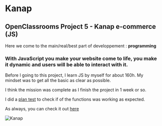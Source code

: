 # Kanap

## OpenClassrooms Project 5 - Kanap e-commerce (JS)

Here we come to the main/real/best part of developpement : **programming**

### With JavaScript you make your website come to life, you make it dynamic and users will be able to interact with it.

Before I going to this project, I learn JS by myself for about 160h. My mindset was to get all the basic as clear as possible.


I think the mission was complete as I finish the project in 1 week or so.

I did a [plan test](https://github.com/Bol2riZH/Kanap/files/10155915/Reungoat_Matthieu_2_plan_test_082022.pdf) to check if of the functions was working as expected. 


As always, you can check it out [here](https://kanap-five.vercel.app/)

![Kanap](https://user-images.githubusercontent.com/101552588/205684844-e0c71081-3a46-422b-88e6-92fde1cb0ceb.png)
